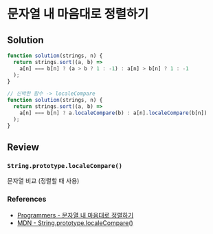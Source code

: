 # 문자열 내 마음대로 정렬하기

## Solution

```js
function solution(strings, n) {
  return strings.sort((a, b) =>
    a[n] === b[n] ? (a > b ? 1 : -1) : a[n] > b[n] ? 1 : -1
  );
}

// 신박한 함수 -> localeCompare
function solution(strings, n) {
  return strings.sort((a, b) =>
    a[n] === b[n] ? a.localeCompare(b) : a[n].localeCompare(b[n])
  );
}
```

## Review

### `String.prototype.localeCompare()`

문자열 비교 (정렬할 때 사용)

### References

- [Programmers - 문자열 내 마음대로 정렬하기](https://school.programmers.co.kr/learn/courses/30/lessons/12915)
- [MDN - String.prototype.localeCompare()](https://developer.mozilla.org/ko/docs/Web/JavaScript/Reference/Global_Objects/String/localeCompare)
